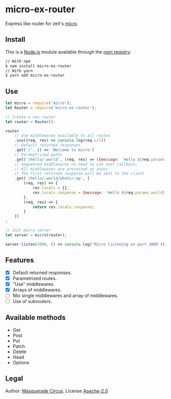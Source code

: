 # micro-ex-router

Express like router for zeit's [micro](https://github.com/zeit/micro).

## Install

This is a [Node.js](https://nodejs.org/en/) module available through the [npm registry](https://www.npmjs.com/):

```bash
// With npm
$ npm install micro-ex-router
// With yarn
$ yarn add micro-ex-router
```

## Use

```javascript
let micro = require('micro');
let Router = require('micro-ex-router');

// Create a new router
let router = Router();

router
    // Use middlewares available to all routes
    .use((req, res) => console.log(req.url))
    // Default returned responses
    .get('/', () => 'Welcome to micro')
    // Parametrized paths
    .get('/hello/:world', (req, res) => ({message: `Hello ${req.params.world}`}))
    // Sequenced middlewares no need to use next callback,
    // All middlewares are processed as async
    // The first returned response will be sent to the client
    .get('/hello/:world/whats/:up', [
        (req, res) => {
            res.locals = {};
            res.locals.response = {message: `Hello ${req.params.world} whats ${req.params.up}`};
        },
        (req, res) => {
            return res.locals.response;
        }
    ])
;

// Init micro server
let server = micro(router);

server.listen(3000, () => console.log('Micro listening on port 3000'));
```
## Features

- [X] Default returned responses.
- [X] Parametrized routes.
- [X] "Use" middlewares.
- [X] Arrays of middlewares.
- [ ] Mix single middlewares and array of middlewares.
- [ ] Use of subrouters.

## Available methods

- Get
- Post
- Put
- Patch
- Delete
- Head
- Options

## Legal

Author: [Masquerade Circus](http://masquerade-circus.net). License [Apache-2.0](https://opensource.org/licenses/Apache-2.0)
